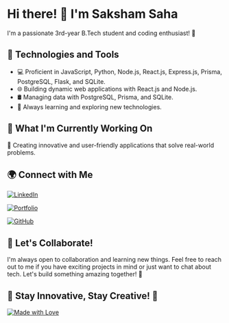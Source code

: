 # Hi there! 👋 I'm Saksham Saha



I'm a passionate 3rd-year B.Tech student and coding enthusiast! 🚀

## 🔧 Technologies and Tools

- 💻 Proficient in JavaScript, Python, Node.js, React.js, Express.js, Prisma, PostgreSQL, Flask, and SQLite.
- 🌐 Building dynamic web applications with React.js and Node.js.
- 🛢️ Managing data with PostgreSQL, Prisma, and SQLite.
- 🌱 Always learning and exploring new technologies.

## 🚀 What I'm Currently Working On

🌟 Creating innovative and user-friendly applications that solve real-world problems.

## 🌍 Connect with Me

[![LinkedIn](https://img.shields.io/badge/linkedin-black?logo=linkedin&logoColor=blue&labelColor=black)](https://www.linkedin.com/in/saksham-saha-5b5baa248/)

[![Portfolio](https://img.shields.io/badge/Portfolio_Website-ccff33)](https://mendacium-a11y.github.io)

[![GitHub](https://img.shields.io/badge/GitHub_Mendacium--a11y-000099)](https://github.com/mendacium-a11y)

<!--## 🌟 Check Out My Latest Projects

- 🚗 [Car Rental App](https://github.com/your-username/car-rental-app) - A sleek car rental platform built with React and Express.
- 📸 [Photo Gallery](https://github.com/your-username/photo-gallery) - An image-sharing app using Node.js and Prisma.-->

## 🤝 Let's Collaborate!

I'm always open to collaboration and learning new things. Feel free to reach out to me if you have exciting projects in mind or just want to chat about tech. Let's build something amazing together! 🌈

## 🚀 Stay Innovative, Stay Creative! 🚀

[![Made with Love](https://forthebadge.com/images/badges/built-with-love.svg)](https://mendacium-a11y.github.io)


